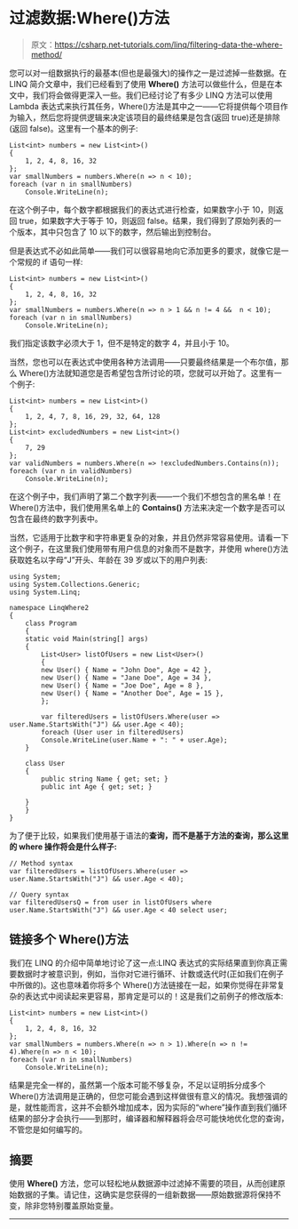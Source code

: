 # 过滤数据:Where()方法

> 原文：<https://csharp.net-tutorials.com/linq/filtering-data-the-where-method/>

您可以对一组数据执行的最基本(但也是最强大)的操作之一是过滤掉一些数据。在 LINQ 简介文章中，我们已经看到了使用 **Where()** 方法可以做些什么，但是在本文中，我们将会做得更深入一些。我们已经讨论了有多少 LINQ 方法可以使用 Lambda 表达式来执行其任务，Where()方法是其中之一——它将提供每个项目作为输入，然后您将提供逻辑来决定该项目的最终结果是包含(返回 true)还是排除(返回 false)。这里有一个基本的例子:

```
List<int> numbers = new List<int>()
{
    1, 2, 4, 8, 16, 32
};
var smallNumbers = numbers.Where(n => n < 10);
foreach (var n in smallNumbers)
    Console.WriteLine(n);
```

在这个例子中，每个数字都根据我们的表达式进行检查，如果数字小于 10，则返回 true，如果数字大于等于 10，则返回 false。结果，我们得到了原始列表的一个版本，其中只包含了 10 以下的数字，然后输出到控制台。

但是表达式不必如此简单——我们可以很容易地向它添加更多的要求，就像它是一个常规的 if 语句一样:

```
List<int> numbers = new List<int>()
{
    1, 2, 4, 8, 16, 32
};
var smallNumbers = numbers.Where(n => n > 1 && n != 4 &&  n < 10);
foreach (var n in smallNumbers)
    Console.WriteLine(n);
```

我们指定该数字必须大于 1，但不是特定的数字 4，并且小于 10。

<input type="hidden" name="IL_IN_ARTICLE">

当然，您也可以在表达式中使用各种方法调用——只要最终结果是一个布尔值，那么 Where()方法就知道您是否希望包含所讨论的项，您就可以开始了。这里有一个例子:

```
List<int> numbers = new List<int>()
{
    1, 2, 4, 7, 8, 16, 29, 32, 64, 128
};
List<int> excludedNumbers = new List<int>()
{
    7, 29
};
var validNumbers = numbers.Where(n => !excludedNumbers.Contains(n));
foreach (var n in validNumbers)
    Console.WriteLine(n);
```

在这个例子中，我们声明了第二个数字列表——一个我们不想包含的黑名单！在 Where()方法中，我们使用黑名单上的 **Contains()** 方法来决定一个数字是否可以包含在最终的数字列表中。

当然，它适用于比数字和字符串更复杂的对象，并且仍然非常容易使用。请看一下这个例子，在这里我们使用带有用户信息的对象而不是数字，并使用 where()方法获取姓名以字母“J”开头、年龄在 39 岁或以下的用户列表:

```
using System;
using System.Collections.Generic;
using System.Linq;

namespace LinqWhere2
{
    class Program
    {
    static void Main(string[] args)
    {
        List<User> listOfUsers = new List<User>()
        {
        new User() { Name = "John Doe", Age = 42 },
        new User() { Name = "Jane Doe", Age = 34 },
        new User() { Name = "Joe Doe", Age = 8 },
        new User() { Name = "Another Doe", Age = 15 },
        };

        var filteredUsers = listOfUsers.Where(user => user.Name.StartsWith("J") && user.Age < 40);
        foreach (User user in filteredUsers)
        Console.WriteLine(user.Name + ": " + user.Age);
    }

    class User
    {
        public string Name { get; set; }
        public int Age { get; set; }

    }
    }
}
```

为了便于比较，如果我们使用基于语法的**查询，而不是基于方法的查询，那么这里的 where 操作将会是什么样子:**

```
// Method syntax
var filteredUsers = listOfUsers.Where(user => user.Name.StartsWith("J") && user.Age < 40);

// Query syntax
var filteredUsersQ = from user in listOfUsers where user.Name.StartsWith("J") && user.Age < 40 select user;
```

## 链接多个 Where()方法

我们在 LINQ 的介绍中简单地讨论了这一点:LINQ 表达式的实际结果直到你真正需要数据时才被意识到，例如，当你对它进行循环、计数或迭代时(正如我们在例子中所做的)。这也意味着你将多个 Where()方法链接在一起，如果你觉得在非常复杂的表达式中阅读起来更容易，那肯定是可以的！这是我们之前例子的修改版本:

```
List<int> numbers = new List<int>()
{
    1, 2, 4, 8, 16, 32
};
var smallNumbers = numbers.Where(n => n > 1).Where(n => n != 4).Where(n => n < 10);
foreach (var n in smallNumbers)
    Console.WriteLine(n);
```

结果是完全一样的，虽然第一个版本可能不够复杂，不足以证明拆分成多个 Where()方法调用是正确的，但您可能会遇到这样做很有意义的情况。我想强调的是，就性能而言，这并不会额外增加成本，因为实际的“where”操作直到我们循环结果的部分才会执行——到那时，编译器和解释器将会尽可能快地优化您的查询，不管您是如何编写的。

## 摘要

使用 **Where()** 方法，您可以轻松地从数据源中过滤掉不需要的项目，从而创建原始数据的子集。请记住，这确实是您获得的一组新数据——原始数据源将保持不变，除非您特别覆盖原始变量。

* * *